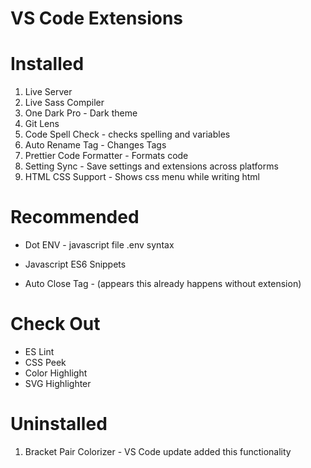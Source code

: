# VS Code Extensions
# Installed
1. Live Server
1. Live Sass Compiler
1. One Dark Pro - Dark theme
1. Git Lens
1. Code Spell Check - checks spelling and variables
1. Auto Rename Tag - Changes Tags
1. Prettier Code Formatter - Formats code
1. Setting Sync - Save settings and extensions across platforms
1. HTML CSS Support - Shows css menu while writing html

# Recommended
- Dot ENV - javascript file .env syntax
- Javascript ES6 Snippets

- Auto Close Tag - (appears this already happens without extension)

# Check Out
- ES Lint 
- CSS Peek
- Color Highlight
- SVG Highlighter

# Uninstalled
1. Bracket Pair Colorizer - VS Code update added this functionality